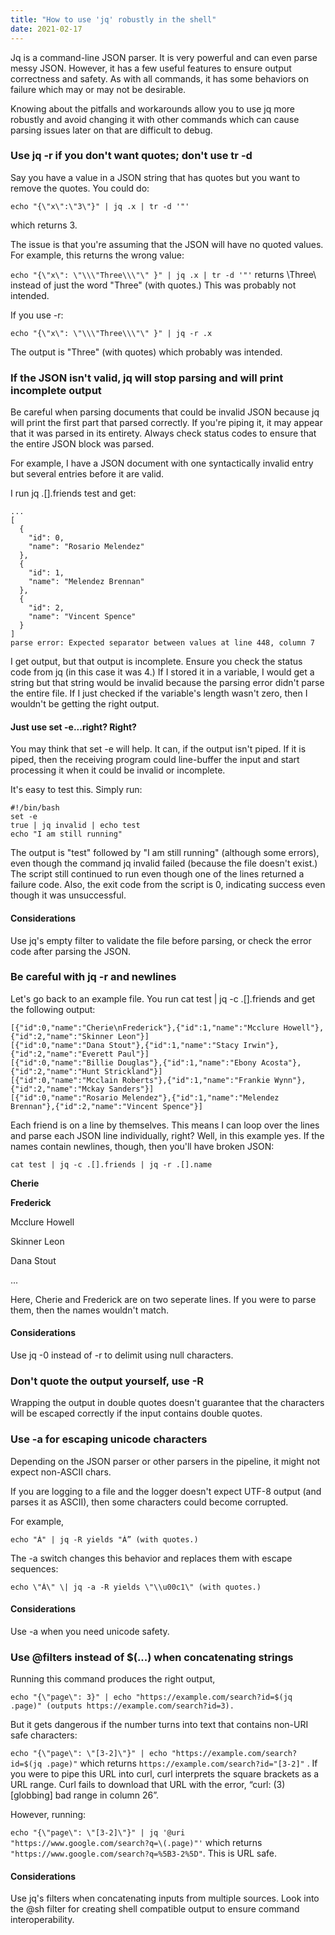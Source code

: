 ```yaml
---
title: "How to use 'jq' robustly in the shell"
date: 2021-02-17
---
```


Jq is a command-line JSON parser. It is very powerful and can even parse messy JSON. However, it has a few useful features to ensure output correctness and safety. As with all commands, it has some behaviors on failure which may or may not be desirable.

Knowing about the pitfalls and workarounds allow you to use jq more robustly and avoid changing it with other commands which can cause parsing issues later on that are difficult to debug.

### Use jq -r if you don't want quotes; don't use tr -d

Say you have a value in a JSON string that has quotes but you want to remove the quotes. You could do:

```
echo "{\"x\":\"3\"}" | jq .x | tr -d '"' 
```

which returns 3.

The issue is that you're assuming that the JSON will have no quoted values. For example, this returns the wrong value:

`echo "{\"x\": \"\\\"Three\\\"\" }" | jq .x | tr -d '"'` returns \\Three\\ instead of just the word "Three" (with quotes.) This was probably not intended.

If you use -r:

```
echo "{\"x\": \"\\\"Three\\\"\" }" | jq -r .x
```

The output is "Three" (with quotes) which probably was intended.

### If the JSON isn't valid, jq will stop parsing and will print incomplete output

Be careful when parsing documents that could be invalid JSON because jq will print the first part that parsed correctly. If you're piping it, it may appear that it was parsed in its entirety. Always check status codes to ensure that the entire JSON block was parsed.

For example, I have a JSON document with one syntactically invalid entry but several entries before it are valid.

I run jq .\[\].friends test and get:

```
...
[
  {
    "id": 0,
    "name": "Rosario Melendez"
  },
  {
    "id": 1,
    "name": "Melendez Brennan"
  },
  {
    "id": 2,
    "name": "Vincent Spence"
  }
]
parse error: Expected separator between values at line 448, column 7
```

I get output, but that output is incomplete. Ensure you check the status code from jq (in this case it was 4.) If I stored it in a variable, I would get a string but that string would be invalid because the parsing error didn't parse the entire file. If I just checked if the variable's length wasn't zero, then I wouldn't be getting the right output.

#### Just use set -e\...right? Right?

You may think that set -e will help. It can, if the output isn't piped. If it is piped, then the receiving program could line-buffer the input and start processing it when it could be invalid or incomplete.

It's easy to test this. Simply run:

```
#!/bin/bash
set -e
true | jq invalid | echo test
echo "I am still running"
```

The output is "test" followed by "I am still running" (although some errors), even though the command jq invalid failed (because the file doesn't exist.) The script still continued to run even though one of the lines returned a failure code. Also, the exit code from the script is 0, indicating success even though it was unsuccessful.

#### Considerations

Use jq's empty filter to validate the file before parsing, or check the error code after parsing the JSON.

### Be careful with jq -r and newlines

Let's go back to an example file. You run cat test \| jq -c .\[\].friends and get the following output:

```
[{"id":0,"name":"Cherie\nFrederick"},{"id":1,"name":"Mcclure Howell"},{"id":2,"name":"Skinner Leon"}]
[{"id":0,"name":"Dana Stout"},{"id":1,"name":"Stacy Irwin"},{"id":2,"name":"Everett Paul"}]
[{"id":0,"name":"Billie Douglas"},{"id":1,"name":"Ebony Acosta"},{"id":2,"name":"Hunt Strickland"}]
[{"id":0,"name":"Mcclain Roberts"},{"id":1,"name":"Frankie Wynn"},{"id":2,"name":"Mckay Sanders"}]
[{"id":0,"name":"Rosario Melendez"},{"id":1,"name":"Melendez Brennan"},{"id":2,"name":"Vincent Spence"}]
```

Each friend is on a line by themselves. This means I can loop over the lines and parse each JSON line individually, right? Well, in this example yes. If the names contain newlines, though, then you'll have broken JSON:

```
cat test | jq -c .[].friends | jq -r .[].name
```

**Cherie**

**Frederick**

Mcclure Howell

Skinner Leon

Dana Stout

...

Here, Cherie and Frederick are on two seperate lines. If you were to parse them, then the names wouldn't match.

#### Considerations

Use jq -0 instead of -r to delimit using null characters.

### Don't quote the output yourself, use -R

Wrapping the output in double quotes doesn't guarantee that the characters will be escaped correctly if the input contains double quotes.

### Use -a for escaping unicode characters

Depending on the JSON parser or other parsers in the pipeline, it might not expect non-ASCII chars.

If you are logging to a file and the logger doesn't expect UTF-8 output (and parses it as ASCII), then some characters could become corrupted.

For example,

```
echo "Á" | jq -R yields "Á” (with quotes.)
```

The -a switch changes this behavior and replaces them with escape sequences:

```
echo \"Á\" \| jq -a -R yields \"\\u00c1\" (with quotes.)
```

#### Considerations

Use -a when you need unicode safety.

### Use \@filters instead of \$(\...) when concatenating strings

Running this command produces the right output,

```
echo "{\"page\": 3}" | echo "https://example.com/search?id=$(jq .page)" (outputs https://example.com/search?id=3).
```

But it gets dangerous if the number turns into text that contains non-URI safe characters:

`echo "{\"page\": \"[3-2]\"}" | echo "https://example.com/search?id=$(jq .page)"` which returns `https://example.com/search?id="[3-2]"` . If you were to pipe this URL into curl, curl interprets the square brackets as a URL range. Curl fails to download that URL with the error, “curl: (3) [globbing] bad range in column 26”.

However, running:

`echo "{\"page\": \"[3-2]\"}" | jq '@uri "https://www.google.com/search?q=\(.page)"'` which returns `"https://www.google.com/search?q=%5B3-2%5D"`. This is URL safe.

#### Considerations

Use jq's filters when concatenating inputs from multiple sources. Look into the \@sh filter for creating shell compatible output to ensure command interoperability.
